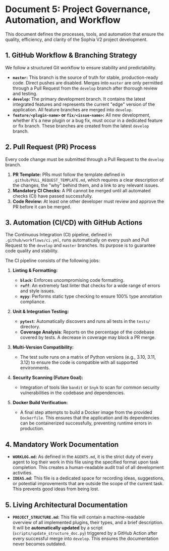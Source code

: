 # Document 5: Project Governance, Automation, and Workflow

This document defines the processes, tools, and automation that ensure the quality, efficiency, and clarity of the Sophia V2 project development.

## 1. GitHub Workflow & Branching Strategy

We follow a structured Git workflow to ensure stability and predictability.

*   **`master`:** This branch is the source of truth for stable, production-ready code. Direct pushes are disabled. Merges into `master` are only permitted through a Pull Request from the `develop` branch after thorough review and testing.
*   **`develop`:** The primary development branch. It contains the latest integrated features and represents the current "edge" version of the application. All feature branches are merged into `develop`.
*   **`feature/<plugin-name>` or `fix/<issue-name>`:** All new development, whether it's a new plugin or a bug fix, must occur in a dedicated feature or fix branch. These branches are created from the latest `develop` branch.

## 2. Pull Request (PR) Process

Every code change must be submitted through a Pull Request to the `develop` branch.

1.  **PR Template:** PRs must follow the template defined in `.github/PULL_REQUEST_TEMPLATE.md`, which requires a clear description of the changes, the "why" behind them, and a link to any relevant issues.
2.  **Mandatory CI Checks:** A PR cannot be merged until all automated checks (CI) have passed successfully.
3.  **Code Review:** At least one other developer must review and approve the PR before it can be merged.

## 3. Automation (CI/CD) with GitHub Actions

The Continuous Integration (CI) pipeline, defined in `.github/workflows/ci.yml`, runs automatically on every push and Pull Request to the `develop` and `master` branches. Its purpose is to guarantee code quality and stability.

The CI pipeline consists of the following jobs:

1.  **Linting & Formatting:**
    *   **`black`**: Enforces uncompromising code formatting.
    *   **`ruff`**: An extremely fast linter that checks for a wide range of errors and style issues.
    *   **`mypy`**: Performs static type checking to ensure 100% type annotation compliance.

2.  **Unit & Integration Testing:**
    *   **`pytest`**: Automatically discovers and runs all tests in the `tests/` directory.
    *   **Coverage Analysis**: Reports on the percentage of the codebase covered by tests. A decrease in coverage may block a PR merge.

3.  **Multi-Version Compatibility:**
    *   The test suite runs on a matrix of Python versions (e.g., 3.10, 3.11, 3.12) to ensure the code is compatible with all supported environments.

4.  **Security Scanning (Future Goal):**
    *   Integration of tools like `bandit` or `Snyk` to scan for common security vulnerabilities in the codebase and dependencies.

5.  **Docker Build Verification:**
    *   A final step attempts to build a Docker image from the provided `Dockerfile`. This ensures that the application and its dependencies can be containerized successfully, preventing runtime errors in production.

## 4. Mandatory Work Documentation

*   **`WORKLOG.md`:** As defined in the `AGENTS.md`, it is the strict duty of every agent to log their work in this file using the specified format upon task completion. This creates a human-readable audit trail of all development activities.
*   **`IDEAS.md`:** This file is a dedicated space for recording ideas, suggestions, or potential improvements that are outside the scope of the current task. This prevents good ideas from being lost.

## 5. Living Architectural Documentation

*   **`PROJECT_STRUCTURE.md`:** This file will contain a machine-readable overview of all implemented plugins, their types, and a brief description. It will be **automatically updated** by a script (`scripts/update_structure_doc.py`) triggered by a GitHub Action after every successful merge into `develop`. This ensures the documentation never becomes outdated.
